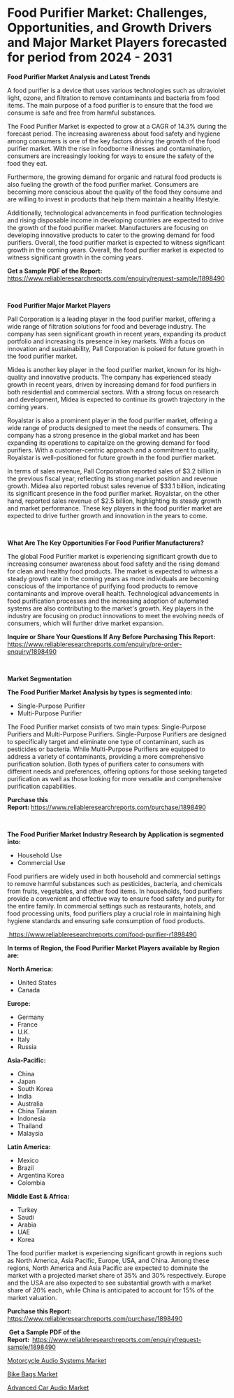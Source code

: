 <p><h1>Food Purifier Market: Challenges, Opportunities, and Growth Drivers and Major Market Players forecasted for period from 2024 - 2031</h1></p><p><strong>Food Purifier Market Analysis and Latest Trends</strong></p>
<p><p>A food purifier is a device that uses various technologies such as ultraviolet light, ozone, and filtration to remove contaminants and bacteria from food items. The main purpose of a food purifier is to ensure that the food we consume is safe and free from harmful substances.</p><p>The Food Purifier Market is expected to grow at a CAGR of 14.3% during the forecast period. The increasing awareness about food safety and hygiene among consumers is one of the key factors driving the growth of the food purifier market. With the rise in foodborne illnesses and contamination, consumers are increasingly looking for ways to ensure the safety of the food they eat.</p><p>Furthermore, the growing demand for organic and natural food products is also fueling the growth of the food purifier market. Consumers are becoming more conscious about the quality of the food they consume and are willing to invest in products that help them maintain a healthy lifestyle.</p><p>Additionally, technological advancements in food purification technologies and rising disposable income in developing countries are expected to drive the growth of the food purifier market. Manufacturers are focusing on developing innovative products to cater to the growing demand for food purifiers. Overall, the food purifier market is expected to witness significant growth in the coming years.  Overall, the food purifier market is expected to witness significant growth in the coming years.</p></p>
<p><strong>Get a Sample PDF of the Report:&nbsp;</strong> <a href="https://www.reliableresearchreports.com/enquiry/request-sample/1898490">https://www.reliableresearchreports.com/enquiry/request-sample/1898490</a></p>
<p>&nbsp;</p>
<p><strong>Food Purifier Major Market Players</strong></p>
<p><p>Pall Corporation is a leading player in the food purifier market, offering a wide range of filtration solutions for food and beverage industry. The company has seen significant growth in recent years, expanding its product portfolio and increasing its presence in key markets. With a focus on innovation and sustainability, Pall Corporation is poised for future growth in the food purifier market.</p><p>Midea is another key player in the food purifier market, known for its high-quality and innovative products. The company has experienced steady growth in recent years, driven by increasing demand for food purifiers in both residential and commercial sectors. With a strong focus on research and development, Midea is expected to continue its growth trajectory in the coming years.</p><p>Royalstar is also a prominent player in the food purifier market, offering a wide range of products designed to meet the needs of consumers. The company has a strong presence in the global market and has been expanding its operations to capitalize on the growing demand for food purifiers. With a customer-centric approach and a commitment to quality, Royalstar is well-positioned for future growth in the food purifier market.</p><p>In terms of sales revenue, Pall Corporation reported sales of $3.2 billion in the previous fiscal year, reflecting its strong market position and revenue growth. Midea also reported robust sales revenue of $33.1 billion, indicating its significant presence in the food purifier market. Royalstar, on the other hand, reported sales revenue of $2.5 billion, highlighting its steady growth and market performance. These key players in the food purifier market are expected to drive further growth and innovation in the years to come.</p></p>
<p>&nbsp;</p>
<p><strong>What Are The Key Opportunities For Food Purifier Manufacturers?</strong></p>
<p><p>The global Food Purifier market is experiencing significant growth due to increasing consumer awareness about food safety and the rising demand for clean and healthy food products. The market is expected to witness a steady growth rate in the coming years as more individuals are becoming conscious of the importance of purifying food products to remove contaminants and improve overall health. Technological advancements in food purification processes and the increasing adoption of automated systems are also contributing to the market's growth. Key players in the industry are focusing on product innovations to meet the evolving needs of consumers, which will further drive market expansion.</p></p>
<p><strong>Inquire or Share Your Questions If Any Before Purchasing This Report:</strong> <a href="https://www.reliableresearchreports.com/enquiry/pre-order-enquiry/1898490">https://www.reliableresearchreports.com/enquiry/pre-order-enquiry/1898490</a></p>
<p>&nbsp;</p>
<p><strong>Market Segmentation</strong></p>
<p><strong>The Food Purifier Market Analysis by types is segmented into:</strong></p>
<p><ul><li>Single-Purpose Purifier</li><li>Multi-Purpose Purifier</li></ul></p>
<p><p>The Food Purifier market consists of two main types: Single-Purpose Purifiers and Multi-Purpose Purifiers. Single-Purpose Purifiers are designed to specifically target and eliminate one type of contaminant, such as pesticides or bacteria. While Multi-Purpose Purifiers are equipped to address a variety of contaminants, providing a more comprehensive purification solution. Both types of purifiers cater to consumers with different needs and preferences, offering options for those seeking targeted purification as well as those looking for more versatile and comprehensive purification capabilities.</p></p>
<p><strong>Purchase this Report:&nbsp;</strong><a href="https://www.reliableresearchreports.com/purchase/1898490">https://www.reliableresearchreports.com/purchase/1898490</a></p>
<p>&nbsp;</p>
<p><strong>The Food Purifier Market Industry Research by Application is segmented into:</strong></p>
<p><ul><li>Household Use</li><li>Commercial Use</li></ul></p>
<p><p>Food purifiers are widely used in both household and commercial settings to remove harmful substances such as pesticides, bacteria, and chemicals from fruits, vegetables, and other food items. In households, food purifiers provide a convenient and effective way to ensure food safety and purity for the entire family. In commercial settings such as restaurants, hotels, and food processing units, food purifiers play a crucial role in maintaining high hygiene standards and ensuring safe consumption of food products.</p></p>
<p><a href="https://www.reliableresearchreports.com/food-purifier-r1898490">&nbsp;https://www.reliableresearchreports.com/food-purifier-r1898490</a></p>
<p><strong>In terms of Region, the Food Purifier Market Players available by Region are:</strong></p>
<p>
    <p> <strong> North America: </strong>
        <ul>
            <li>United States</li>
            <li>Canada</li>
        </ul>
        </p> 
    <p> <strong> Europe: </strong>
        <ul>
            <li>Germany</li>
            <li>France</li>
            <li>U.K.</li>
            <li>Italy</li>
            <li>Russia</li>
        </ul>
        </p> 
    <p> <strong> Asia-Pacific: </strong>
        <ul>
            <li>China</li>
            <li>Japan</li>
            <li>South Korea</li>
            <li>India</li>
            <li>Australia</li>
            <li>China Taiwan</li>
            <li>Indonesia</li>
            <li>Thailand</li>
            <li>Malaysia</li>
        </ul>
        </p> 
    <p> <strong> Latin America: </strong>
        <ul>
            <li>Mexico</li>
            <li>Brazil</li>
            <li>Argentina Korea</li>
            <li>Colombia</li>
        </ul>
        </p> 
    <p> <strong> Middle East & Africa: </strong>
        <ul>
            <li>Turkey</li>
            <li>Saudi</li>
            <li>Arabia</li>
            <li>UAE</li>
            <li>Korea</li>
        </ul>
    </p>
    </p>
<p><p>The food purifier market is experiencing significant growth in regions such as North America, Asia Pacific, Europe, USA, and China. Among these regions, North America and Asia Pacific are expected to dominate the market with a projected market share of 35% and 30% respectively. Europe and the USA are also expected to see substantial growth with a market share of 20% each, while China is anticipated to account for 15% of the market valuation.</p></p>
<p><strong>Purchase this Report: </strong><a href="https://www.reliableresearchreports.com/purchase/1898490">https://www.reliableresearchreports.com/purchase/1898490</a></p>
<p>&nbsp;<strong>Get a Sample PDF of the Report:&nbsp;&nbsp;</strong><a href="https://www.reliableresearchreports.com/enquiry/request-sample/1898490">https://www.reliableresearchreports.com/enquiry/request-sample/1898490</a></p>
<p><strong></strong></p>
<p><p><a href="https://www.linkedin.com/pulse/global-motorcycle-audio-systems-market-size-trends-insights-projections-lh3qe?trackingId=Jm%2Fh7KcB%2BXEEUJXf5AsDNQ%3D%3D">Motorcycle Audio Systems Market</a></p><p><a href="https://www.linkedin.com/pulse/bike-bags-market-size-growth-outlook-from-2024-2031-projecting-dolkf?trackingId=aSkFYEaxr%2BAhl8%2FkqH7RUg%3D%3D">Bike Bags Market</a></p><p><a href="https://www.linkedin.com/pulse/advanced-car-audio-market-research-report-provides-critical-clxye?trackingId=XbHgbUs4SD%2F2dlMjVyjacg%3D%3D">Advanced Car Audio Market</a></p></p>